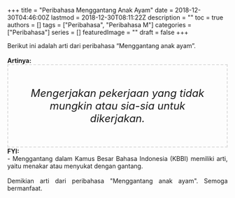 +++
title = "Peribahasa Menggantang Anak Ayam"
date = 2018-12-30T04:46:00Z
lastmod = 2018-12-30T08:11:22Z
description = ""
toc = true
authors = []
tags = ["Peribahasa", "Peribahasa M"]
categories = ["Peribahasa"]
series = []
featuredImage = ""
draft = false
+++

<div dir="ltr" style="text-align: left;" trbidi="on"><div style="text-align: justify;">Berikut ini adalah arti dari peribahasa “Menggantang anak ayam”.</div><br /><div style="text-align: justify;"><b>Artinya:</b></div><div style="border: 2px dashed #ddd; font-size: 24px; height: auto; margin: 0 auto; padding: 50px; text-align: center; width: auto;"><i>Mengerjakan pekerjaan yang tidak mungkin atau sia-sia untuk dikerjakan.</i></div><div style="text-align: justify;"><b>FYI:</b><br />- Menggantang dalam Kamus Besar Bahasa Indonesia (KBBI) memiliki arti, yaitu menakar atau menyukat dengan gantang.</div><div style="text-align: justify;"><br /></div><div style="text-align: justify;">Demikian arti dari peribahasa "Menggantang anak ayam". Semoga bermanfaat. </div></div>
